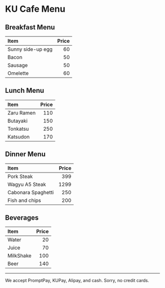 # KU Cafe Menu

## Breakfast Menu

| Item                                   | Price |
|:---------------------------------------|------:|
| Sunny side-up egg                      |  60   |
| Bacon                                  |  50   |
| Sausage                                |  50   |
| Omelette                               |  60   |

## Lunch Menu
| Item                                   | Price |
|:---------------------------------------|------:|
| Zaru Ramen                             |  110  |
| Butayaki                               |  150  |
| Tonkatsu                               |  250  |
| Katsudon                               |  170  |

## Dinner Menu

| Item                                   | Price |
|:---------------------------------------|------:|
| Pork Steak                             |  399  |
| Wagyu A5 Steak                         |  1299 |
| Cabonara Spaghetti                     |  250  |
| Fish and chips                         |  200  |

## Beverages

| Item                                   | Price |
|:---------------------------------------|------:|
| Water                                  |  20   |
| Juice                                  |  70   |
| MilkShake                              |  100  |
| Beer                                   |  140  |

---

We accept PromptPay, KUPay, Alipay, and cash. Sorry, no credit cards.
